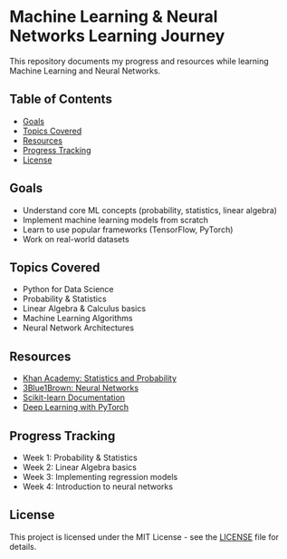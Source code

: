 # Machine Learning & Neural Networks Learning Journey

This repository documents my progress and resources while learning Machine Learning and Neural Networks.

## Table of Contents

* [Goals](#goals)
* [Topics Covered](#topics-covered)
* [Resources](#resources)
* [Progress Tracking](#progress-tracking)
* [License](#license)

## Goals

* Understand core ML concepts (probability, statistics, linear algebra)
* Implement machine learning models from scratch
* Learn to use popular frameworks (TensorFlow, PyTorch)
* Work on real-world datasets

## Topics Covered

* Python for Data Science
* Probability & Statistics
* Linear Algebra & Calculus basics
* Machine Learning Algorithms
* Neural Network Architectures

## Resources

* [Khan Academy: Statistics and Probability](https://www.khanacademy.org/math/statistics-probability)
* [3Blue1Brown: Neural Networks](https://www.3blue1brown.com/topics/neural-networks)
* [Scikit-learn Documentation](https://scikit-learn.org/stable/)
* [Deep Learning with PyTorch](https://pytorch.org/)

## Progress Tracking

* Week 1: Probability & Statistics
* Week 2: Linear Algebra basics
* Week 3: Implementing regression models
* Week 4: Introduction to neural networks

## License

This project is licensed under the MIT License - see the [LICENSE](LICENSE) file for details.

